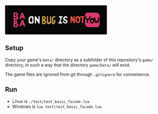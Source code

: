 ![Baba on Bug is not You](baba-on-bug-is-not-you.gif)

## Setup

Copy your game's `Data/` directory as a subfolder of this repository's `game/` directory, in such a way that the directory `game/Data/` will exist.

The game files are ignored from git through `.gitignore` for convenience.

## Run

- Linux is `./test/test_basic_facade.lua`
- Windows is `lua test\test_basic_facade.lua`
